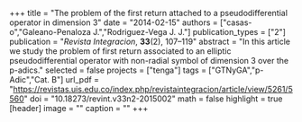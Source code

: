 +++
title = "The problem of the first return attached to a pseudodifferential operator in dimension 3"
date = "2014-02-15"
authors = ["casas-o","Galeano-Penaloza J.","Rodriguez-Vega J. J."]
publication_types = ["2"]
publication = "*Revista Integracion*, **33**(2), 107–119"
abstract = "In this article we study the problem of first return associated to an elliptic pseudodifferential operator with non-radial symbol of dimension 3 over the p-adics."
selected = false
projects = ["tenga"]
tags = ["GTNyGA","p-Adic","Cat. B"]
url_pdf = "https://revistas.uis.edu.co/index.php/revistaintegracion/article/view/5261/5560"
doi = "10.18273/revint.v33n2-2015002"
math = false
highlight = true
[header]
image = ""
caption = ""
+++
